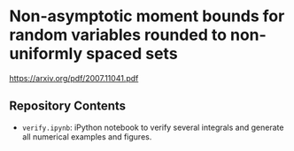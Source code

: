 # Non-asymptotic moment bounds for random variables rounded to non-uniformly spaced sets

https://arxiv.org/pdf/2007.11041.pdf


## Repository Contents

- `verify.ipynb`: iPython notebook to verify several integrals and generate all numerical examples and figures.

